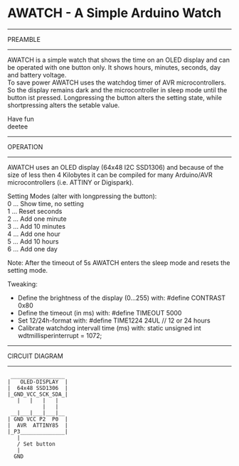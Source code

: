 # AWATCH - A Simple Arduino Watch


  ____________________
  
   PREAMBLE
  ____________________
  
  AWATCH is a simple watch that shows the time on an OLED display and can be
  operated with one button only. It shows hours, minutes, seconds, day and
  battery voltage.  
  To save power AWATCH uses the watchdog timer of AVR microcontrollers. So the
  display remains dark and the microcontroller in sleep mode until the button
  ist pressed. Longpressing the button alters the setting state, while
  shortpressing alters the setable value.  
  
  Have fun  
  deetee
  ____________________
  
  OPERATION
  ____________________
  
  AWATCH uses an OLED display (64x48 I2C SSD1306) and because of the size of
  less then 4 Kilobytes it can be compiled for many Arduino/AVR microcontrollers
  (i.e. ATTINY or Digispark).  
  
  Setting Modes (alter with longpressing the button):  
    0 ... Show time, no setting  
    1 ... Reset seconds  
    2 ... Add one minute  
    3 ... Add 10 minutes  
    4 ... Add one hour  
    5 ... Add 10 hours  
    6 ... Add one day  
    
   Note: After the timeout of 5s AWATCH enters the sleep mode and resets the
         setting mode.
   
   Tweaking:
   - Define the brightness of the display (0...255) with: #define CONTRAST 0x80
   - Define the timeout (in ms) with: #define TIMEOUT 5000
   - Set 12/24h-format with: #define TIME1224 24UL // 12 or 24 hours
   - Calibrate watchdog intervall time (ms) with:
     static unsigned int wdtmillisperinterrupt = 1072;
  ____________________
   CIRCUIT DIAGRAM
  ____________________
     _________________
    |   OLED-DISPLAY  |
    |  64x48 SSD1306  |
    |_GND_VCC_SCK_SDA_|
       |   |   |   |
               |   |
     __|___|___|___|__
    | GND VCC P2  P0  |
    |  AVR  ATTINY85  |
    |_P3______________|
       |   
       / Set button   
       |
      GND
              
